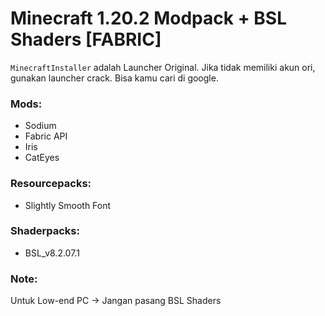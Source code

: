 # Minecraft 1.20.2 Modpack + BSL Shaders [FABRIC]

`MinecraftInstaller` adalah Launcher Original. Jika tidak memiliki akun ori, gunakan launcher crack. Bisa kamu cari di google.

### Mods:
- Sodium
- Fabric API
- Iris
- CatEyes

### Resourcepacks:
- Slightly Smooth Font

### Shaderpacks:
- BSL_v8.2.07.1

### Note:
Untuk Low-end PC → Jangan pasang BSL Shaders
